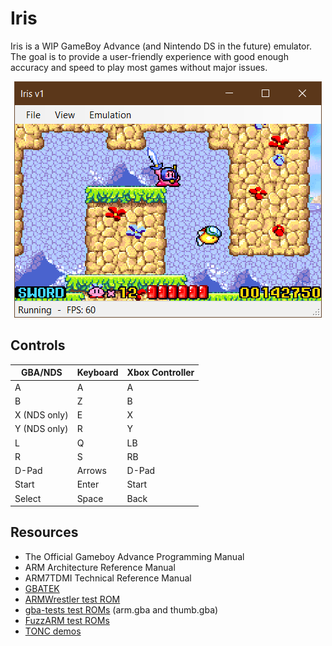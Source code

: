 # Iris

Iris is a WIP GameBoy Advance (and Nintendo DS in the future) emulator. The goal is to provide a user-friendly experience with good enough accuracy and speed to play most games without major issues.

<p align="center">
    <img src="Screenshot.PNG"/>
</p>

## Controls

| GBA/NDS | Keyboard | Xbox Controller |
| --- | --- | --- |
| A | A | A |
| B | Z | B |
| X (NDS only) | E | X |
| Y (NDS only) | R | Y |
| L | Q | LB |
| R | S | RB |
| D-Pad | Arrows | D-Pad |
| Start | Enter | Start |
| Select | Space | Back |

## Resources

- The Official Gameboy Advance Programming Manual
- ARM Architecture Reference Manual
- ARM7TDMI Technical Reference Manual
- [GBATEK](https://problemkaputt.de/gbatek.htm)
- [ARMWrestler test ROM](https://github.com/destoer/armwrestler-gba-fixed)
- [gba-tests test ROMs](https://github.com/jsmolka/gba-tests) (arm.gba and thumb.gba)
- [FuzzARM test ROMs](https://github.com/DenSinH/FuzzARM)
- [TONC demos](https://www.coranac.com/tonc/text/toc.htm)
